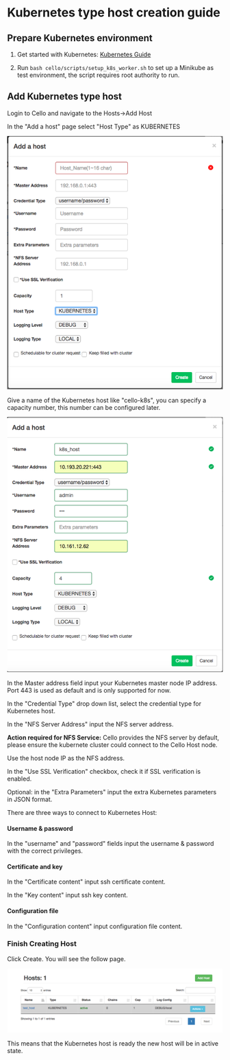 # Kubernetes type host creation guide

## Prepare Kubernetes environment

1. Get started with Kubernetes: [Kubernetes Guide](https://kubernetes.io/docs/user-journeys/users/application-developer/foundational/)

2. Run `bash cello/scripts/setup_k8s_worker.sh` to set up a Minikube as test environment, the script requires root authority to run.

## Add Kubernetes type host

Login to Cello and navigate to the Hosts-&gt;Add Host

In the &quot;Add a host&quot; page select &quot;Host Type&quot; as KUBERNETES

 ![k8s-select](imgs/k8s-select.png)

Give a name of the Kubernetes host like &quot;cello-k8s&quot;, you can specify a capacity number, this number can be configured later.

 ![k8s-setting](imgs/k8s-setting.png)

In the Master address field input your Kubernetes master node IP address. Port 443 is used as default and is only supported for now.

In the &quot;Credential Type&quot; drop down list, select the credential type for Kubernetes host.

In the &quot;NFS Server Address&quot; input the NFS server address.

**Action required for NFS Service:**
Cello provides the NFS server by default, please ensure the kubernete cluster could connect to the Cello Host node.

Use the host node IP as the NFS address.

In the &quot;Use SSL Verification&quot; checkbox, check it if SSL verification is enabled.

Optional: in the &quot;Extra Parameters&quot; input the extra Kubernetes parameters in JSON format.

There are three ways to connect to Kubernetes Host:
#### Username & password

In the &quot;username&quot; and &quot;password&quot; fields input the username & password with the correct privileges.

#### Certificate and key

In the &quot;Certificate content&quot; input ssh certificate content.

In the &quot;Key content&quot; input ssh key content.

#### Configuration file

In the &quot;Configuration content&quot; input configuration file content.

### Finish Creating Host

Click Create. You will see the follow page.

 ![vm active](imgs/k8s-active.png)

This means that the Kubernetes host is ready the new host will be in active state.

